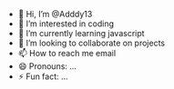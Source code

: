 - 👋 Hi, I’m @Adddy13
- 👀 I’m interested in coding
- 🌱 I’m currently learning javascript
- 💞️ I’m looking to collaborate on projects
- 📫 How to reach me email
- 😄 Pronouns: ...
- ⚡ Fun fact: ...

<!---
Adddy13/Adddy13 is a ✨ special ✨ repository because its `README.md` (this file) appears on your GitHub profile.
You can click the Preview link to take a look at your changes.
--->
